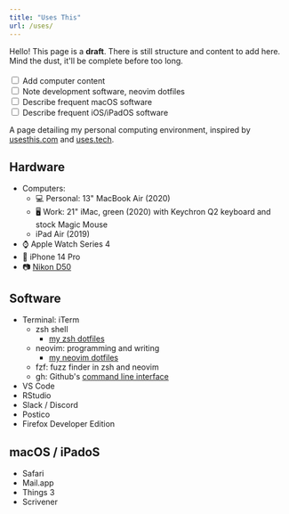 ```yaml
---
title: "Uses This"
url: /uses/
---
```


<div class="notice notice--draft">
  <div>
    Hello! This page is a <strong>draft</strong>. There is still structure and content to add here. Mind the dust, it'll be complete before too long.
    <br><br>
    <div class="todo-list">
      <div class="todo">
        <input type="checkbox" onclick="return false;">
        <label>Add computer content</label>
      </div>
      <div class="todo">
        <input type="checkbox" onclick="return false;">
        <label>Note development software, neovim dotfiles</label>
      </div>
      <div class="todo">
        <input type="checkbox" onclick="return false;">
        <label>Describe frequent macOS software</label>
      </div>
      <div class="todo">
        <input type="checkbox" onclick="return false;">
        <label>Describe frequent iOS/iPadOS software</label>
      </div>
    </div>
  </div>
</div>

A page detailing my personal computing environment, inspired by [usesthis.com](https://usesthis.com/) and [uses.tech](https://uses.tech/).

## Hardware

- Computers: 
    - 💻 Personal: 13" MacBook Air (2020) 
    - 🖥️ Work: 21" iMac, green (2020) with Keychron Q2 keyboard and stock Magic Mouse
    - iPad Air (2019)
- ⌚️ Apple Watch Series 4
- 📱 iPhone 14 Pro
- 📷 [Nikon D50](https://www.nikonusa.com/en/nikon-products/product-archive/dslr-cameras/d50.html)

## Software

- Terminal: iTerm 
    - zsh shell
      - [my zsh dotfiles](https://github.com/hepplerj/dotfiles/tree/master/zsh)
    - neovim: programming and writing 
        - [my neovim dotfiles](https://github.com/hepplerj/dotfiles/tree/master/vim) 
    - fzf: fuzz finder in zsh and neovim 
    - gh: Github's [command line interface](https://cli.github.com)
- VS Code
- RStudio
- Slack / Discord
- Postico 
- Firefox Developer Edition

## macOS / iPadoS 

- Safari
- Mail.app 
- Things 3
- Scrivener

